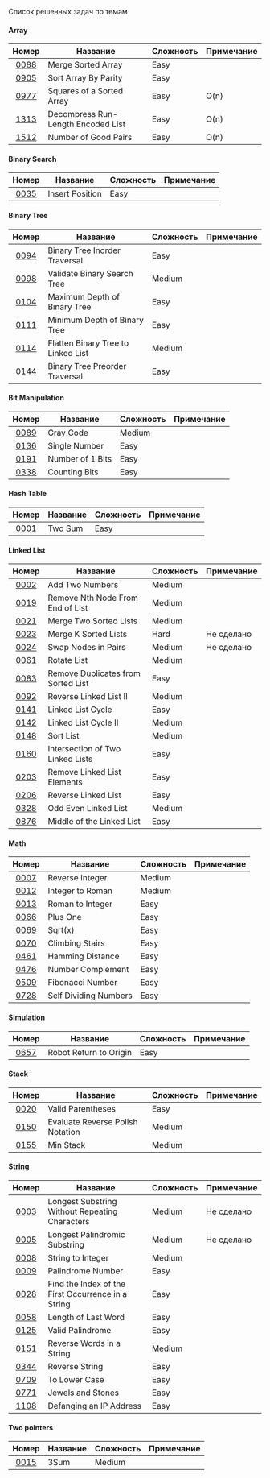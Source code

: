 
Список решенных задач по темам

#### Array
|                                  Номер                                   | Название                           | Сложность | Примечание |
|:------------------------------------------------------------------------:|------------------------------------|-----------|------------|
|         [0088](https://leetcode.com/problems/merge-sorted-array)         | Merge Sorted Array                 | Easy      |            |
|        [0905](https://leetcode.com/problems/sort-array-by-parity)        | Sort Array By Parity               | Easy      |            |
|     [0977](https://leetcode.com/problems/squares-of-a-sorted-array)      | Squares of a Sorted Array          | Easy      | O(n)       |
| [1313](https://leetcode.com/problems/decompress-run-length-encoded-list) | Decompress Run-Length Encoded List | Easy      | O(n)       |
|        [1512](https://leetcode.com/problems/number-of-good-pairs)        | Number of Good Pairs               | Easy      | O(n)       |


#### Binary Search
|                               Номер                                | Название        | Сложность | Примечание |
|:------------------------------------------------------------------:|-----------------|-----------|------------|
|    [0035](https://leetcode.com/problems/search-insert-position)    | Insert Position | Easy      |            |


#### Binary Tree
|                                  Номер                                   | Название                           | Сложность | Примечание |
|:------------------------------------------------------------------------:|------------------------------------|-----------|------------|
|   [0094](https://leetcode.com/problems/binary-tree-inorder-traversal)    | Binary Tree Inorder Traversal      | Easy      |            |
|    [0098](https://leetcode.com/problems/validate-binary-search-tree)     | Validate Binary Search Tree        | Medium    |            |
|    [0104](https://leetcode.com/problems/maximum-depth-of-binary-tree)    | Maximum Depth of Binary Tree       | Easy      |            |
|    [0111](https://leetcode.com/problems/minimum-depth-of-binary-tree)    | Minimum Depth of Binary Tree       | Easy      |            |
| [0114](https://leetcode.com/problems/flatten-binary-tree-to-linked-list) | Flatten Binary Tree to Linked List | Medium    |            |
|   [0144](https://leetcode.com/problems/binary-tree-preorder-traversal)   | Binary Tree Preorder Traversal     | Easy      |            |


#### Bit Manipulation
|                         Номер                          | Название         | Сложность | Примечание |
|:------------------------------------------------------:|------------------|-----------|------------|
|    [0089](https://leetcode.com/problems/gray-code)     | Gray Code        | Medium    |            |
|  [0136](https://leetcode.com/problems/single-number)   | Single Number    | Easy      |            |
| [0191](https://leetcode.com/problems/number-of-1-bits) | Number of 1 Bits | Easy      |            |
|  [0338](https://leetcode.com/problems/counting-bits)   | Counting Bits    | Easy      |            |


#### Hash Table
|                     Номер                     | Название | Сложность | Примечание |
|:---------------------------------------------:|----------|-----------|------------|
| [0001](https://leetcode.com/problems/two-sum) | Two Sum  | Easy      |            |


#### Linked List
|                                  Номер                                   | Название                           | Сложность | Примечание |
|:------------------------------------------------------------------------:|------------------------------------|-----------|------------|
|          [0002](https://leetcode.com/problems/add-two-numbers)           | Add Two Numbers                    | Medium    |            |
|  [0019](https://leetcode.com/problems/remove-nth-node-from-end-of-list)  | Remove Nth Node From End of List   | Medium    |            |
|          [0021](https://leetcode.com/problems/add-two-numbers)           | Merge Two Sorted Lists             | Medium    |            |
|        [0023](https://leetcode.com/problems/merge-k-sorted-lists)        | Merge K Sorted Lists               | Hard      | Не сделано |
|        [0024](https://leetcode.com/problems/swap-nodes-in-pairs)         | Swap Nodes in Pairs                | Medium    | Не сделано |
|            [0061](https://leetcode.com/problems/rotate-list)             | Rotate List                        | Medium    |            |
| [0083](https://leetcode.com/problems/remove-duplicates-from-sorted-list) | Remove Duplicates from Sorted List | Easy      |            |
|       [0092](https://leetcode.com/problems/reverse-linked-list-ii)       | Reverse Linked List II             | Medium    |            |
|         [0141](https://leetcode.com/problems/linked-list-cycle)          | Linked List Cycle                  | Easy      |            |
|        [0142](https://leetcode.com/problems/linked-list-cycle-ii)        | Linked List Cycle II               | Medium    |            |
|             [0148](https://leetcode.com/problems/sort-list)              | Sort List                          | Medium    |            |
|  [0160](https://leetcode.com/problems/intersection-of-two-linked-lists)  | Intersection of Two Linked Lists   | Easy      |            |
|    [0203](https://leetcode.com/problems/remove-linked-list-elements)     | Remove Linked List Elements        | Easy      |            |
|        [0206](https://leetcode.com/problems/reverse-linked-list)         | Reverse Linked List                | Easy      |            |
|        [0328](https://leetcode.com/problems/odd-even-linked-list)        | Odd Even Linked List               | Medium    |            |
|     [0876](https://leetcode.com/problems/middle-of-the-linked-list)      | Middle of the Linked List          | Easy      |            |


#### Math
|                            Номер                            | Название              | Сложность | Примечание |
|:-----------------------------------------------------------:|-----------------------|-----------|------------|
|    [0007](https://leetcode.com/problems/reverse-integer)    | Reverse Integer       | Medium    |            |
|   [0012](https://leetcode.com/problems/integer-to-roman)    | Integer to Roman      | Medium    |            |
|   [0013](https://leetcode.com/problems/roman-to-integer)    | Roman to Integer      | Easy      |            |
|       [0066](https://leetcode.com/problems/plus-one)        | Plus One              | Easy      |            |
|         [0069](https://leetcode.com/problems/sqrtx)         | Sqrt(x)               | Easy      |            |
|    [0070](https://leetcode.com/problems/climbing-stairs)    | Climbing Stairs       | Easy      |            |
|   [0461](https://leetcode.com/problems/hamming-distance)    | Hamming Distance      | Easy      |            |
|   [0476](https://leetcode.com/problems/number-complement)   | Number Complement     | Easy      |            |
|   [0509](https://leetcode.com/problems/fibonacci-number)    | Fibonacci Number      | Easy      |            |
| [0728](https://leetcode.com/problems/self-dividing-numbers) | Self Dividing Numbers | Easy      |            |


#### Simulation
|                            Номер                             | Название               | Сложность | Примечание |
|:------------------------------------------------------------:|------------------------|-----------|------------|
| [0657](https://leetcode.com/problems/robot-return-to-origin) | Robot Return to Origin | Easy      |            |


#### Stack
|                                 Номер                                  | Название                         | Сложность | Примечание |
|:----------------------------------------------------------------------:|----------------------------------|-----------|------------|
|        [0020](https://leetcode.com/problems/valid-parentheses)         | Valid Parentheses                | Easy      |            |
| [0150](https://leetcode.com/problems/evaluate-reverse-polish-notation) | Evaluate Reverse Polish Notation | Medium    |            |
|            [0155](https://leetcode.com/problems/min-stack)             | Min Stack                        | Medium    |            |


#### String

|                                          Номер                                           | Название                                           | Сложность | Примечание |
|:----------------------------------------------------------------------------------------:|----------------------------------------------------|-----------|------------|
|   [0003](https://leetcode.com/problems/longest-substring-without-repeating-characters)   | Longest Substring Without Repeating Characters     | Medium    | Не сделано |
|           [0005](https://leetcode.com/problems/longest-palindromic-substring)            | Longest Palindromic Substring                      | Medium    | Не сделано |
|               [0008](https://leetcode.com/problems/string-to-integer-atoi)               | String to Integer                                  | Medium    |            |
|                 [0009](https://leetcode.com/problems/palindrome-number)                  | Palindrome Number                                  | Easy      |            | 
| [0028](https://leetcode.com/problems/find-the-index-of-the-first-occurrence-in-a-string) | Find the Index of the First Occurrence in a String | Easy      |            | 
|                [0058](https://leetcode.com/problems/length-of-last-word)                 | Length of Last Word                                | Easy      |            |
|                  [0125](https://leetcode.com/problems/valid-palindrome)                  | Valid Palindrome                                   | Easy      |            |
|             [0151](https://leetcode.com/problems/reverse-words-in-a-string)              | Reverse Words in a String                          | Medium    |            |
|                   [0344](https://leetcode.com/problems/reverse-string)                   | Reverse String                                     | Easy      |            |
|                   [0709](https://leetcode.com/problems/to-lower-case)                    | To Lower Case                                      | Easy      |            |
|                 [0771](https://leetcode.com/problems/jewels-and-stones)                  | Jewels and Stones                                  | Easy      |            |
|              [1108](https://leetcode.com/problems/defanging-an-ip-address)               | Defanging an IP Address                            | Easy      |            |


#### Two pointers

|                   Номер                    | Название | Сложность | Примечание |
|:------------------------------------------:|----------|-----------|------------|
| [0015](https://leetcode.com/problems/3sum) | 3Sum     | Medium    |            |
